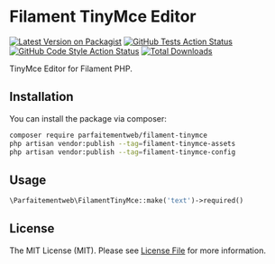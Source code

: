 # Filament TinyMce Editor

[![Latest Version on Packagist](https://img.shields.io/packagist/v/parfaitementweb/filament-tinymce.svg?style=flat-square)](https://packagist.org/packages/parfaitementweb/filament-tinymce)
[![GitHub Tests Action Status](https://img.shields.io/github/actions/workflow/status/parfaitementweb/filament-tinymce/run-tests.yml?branch=main&label=tests&style=flat-square)](https://github.com/parfaitementweb/filament-tinymce/actions?query=workflow%3Arun-tests+branch%3Amain)
[![GitHub Code Style Action Status](https://img.shields.io/github/actions/workflow/status/parfaitementweb/filament-tinymce/fix-php-code-style-issues.yml?branch=main&label=code%20style&style=flat-square)](https://github.com/parfaitementweb/filament-tinymce/actions?query=workflow%3A"Fix+PHP+code+style+issues"+branch%3Amain)
[![Total Downloads](https://img.shields.io/packagist/dt/parfaitementweb/filament-tinymce.svg?style=flat-square)](https://packagist.org/packages/parfaitementweb/filament-tinymce)

TinyMce Editor for Filament PHP.

## Installation

You can install the package via composer:

```bash
composer require parfaitementweb/filament-tinymce
php artisan vendor:publish --tag=filament-tinymce-assets
php artisan vendor:publish --tag=filament-tinymce-config
```

## Usage

```php
\Parfaitementweb\FilamentTinyMce::make('text')->required()
```

## License

The MIT License (MIT). Please see [License File](LICENSE.md) for more information.
